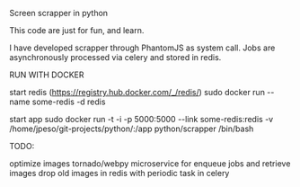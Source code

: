Screen scrapper in python

This code are just for fun, and learn.

I have developed scrapper through PhantomJS as system call.
Jobs are asynchronously processed via celery and stored in redis.

RUN WITH DOCKER

start redis (https://registry.hub.docker.com/_/redis/)
sudo docker run --name some-redis -d redis

start app
sudo docker run -t -i -p 5000:5000 --link some-redis:redis -v /home/jpeso/git-projects/python/:/app python/scrapper /bin/bash

TODO:

optimize images
tornado/webpy microservice for enqueue jobs and retrieve images
drop old images in redis with periodic task in celery

